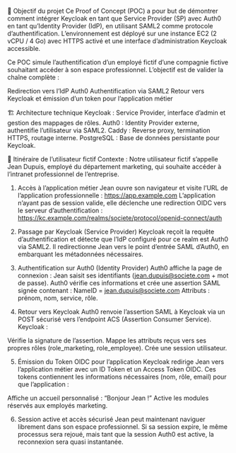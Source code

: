 🎯 Objectif du projet
Ce Proof of Concept (POC) a pour but de démontrer comment intégrer Keycloak en tant que Service Provider (SP) avec Auth0 en tant qu’Identity Provider (IdP), en utilisant SAML2 comme protocole d’authentification.
L’environnement est déployé sur une instance EC2 (2 vCPU / 4 Go) avec HTTPS activé et une interface d’administration Keycloak accessible.

Ce POC simule l’authentification d’un employé fictif d’une compagnie fictive souhaitant accéder à son espace professionnel.
L’objectif est de valider la chaîne complète :

Redirection vers l’IdP Auth0
Authentification via SAML2
Retour vers Keycloak et émission d’un token pour l’application métier

🏗 Architecture technique
Keycloak : Service Provider, interface d’admin et gestion des mappages de rôles.
Auth0 : Identity Provider externe, authentifie l’utilisateur via SAML2.
Caddy : Reverse proxy, termination HTTPS, routage interne.
PostgreSQL : Base de données persistante pour Keycloak.

👤 Itinéraire de l’utilisateur fictif
Contexte : Notre utilisateur fictif s’appelle Jean Dupuis, employé du département marketing, qui souhaite accéder à l’intranet professionnel de l’entreprise.

1. Accès à l’application métier
Jean ouvre son navigateur et visite l’URL de l’application professionnelle :
https://app.example.com
L’application n’ayant pas de session valide, elle déclenche une redirection OIDC vers le serveur d’authentification :
https://kc.example.com/realms/societe/protocol/openid-connect/auth

3. Passage par Keycloak (Service Provider)
Keycloak reçoit la requête d’authentification et détecte que l’IdP configuré pour ce realm est Auth0 via SAML2.
Il redirectionne Jean vers le point d’entrée SAML d’Auth0, en embarquant les métadonnées nécessaires.

4. Authentification sur Auth0 (Identity Provider)
Auth0 affiche la page de connexion :
Jean saisit ses identifiants (jean.dupuis@societe.com + mot de passe).
Auth0 vérifie ces informations et crée une assertion SAML signée contenant :
NameID = jean.dupuis@societe.com
Attributs : prénom, nom, service, rôle.

5. Retour vers Keycloak
Auth0 renvoie l’assertion SAML à Keycloak via un POST sécurisé vers l’endpoint ACS (Assertion Consumer Service).
Keycloak :

Vérifie la signature de l’assertion.
Mappe les attributs reçus vers ses propres rôles (role_marketing, role_employee).
Crée une session utilisateur.

5. Émission du Token OIDC pour l’application
Keycloak redirige Jean vers l’application métier avec un ID Token et un Access Token OIDC.
Ces tokens contiennent les informations nécessaires (nom, rôle, email) pour que l’application :

Affiche un accueil personnalisé : “Bonjour Jean !”
Active les modules réservés aux employés marketing.

6. Session active et accès sécurisé
Jean peut maintenant naviguer librement dans son espace professionnel.
Si sa session expire, le même processus sera rejoué, mais tant que la session Auth0 est active, la reconnexion sera quasi instantanée.
